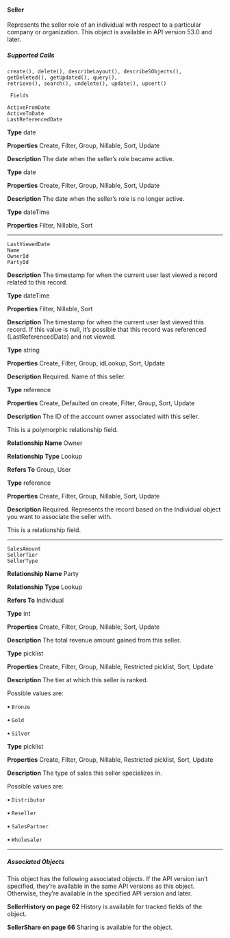 #### Seller

Represents the seller role of an individual with respect to a particular company or organization. This object is available in API version
53.0 and later.

##### Supported Calls
```
create(), delete(), describeLayout(), describeSObjects(), getDeleted(), getUpdated(), query(),
retrieve(), search(), undelete(), update(), upsert()

 Fields

```
```
ActiveFromDate
ActiveToDate
LastReferencedDate

```

**Type**
date

**Properties**
Create, Filter, Group, Nillable, Sort, Update

**Description**
The date when the seller’s role became active.

**Type**
date

**Properties**
Create, Filter, Group, Nillable, Sort, Update

**Description**
The date when the seller’s role is no longer active.

**Type**
dateTime

**Properties**
Filter, Nillable, Sort


-----

```
LastViewedDate
Name
OwnerId
PartyId

```

**Description**
The timestamp for when the current user last viewed a record related to this record.

**Type**
dateTime

**Properties**
Filter, Nillable, Sort

**Description**
The timestamp for when the current user last viewed this record. If this value is null, it’s
possible that this record was referenced (LastReferencedDate) and not viewed.

**Type**
string

**Properties**
Create, Filter, Group, idLookup, Sort, Update

**Description**
Required. Name of this seller.

**Type**
reference

**Properties**
Create, Defaulted on create, Filter, Group, Sort, Update

**Description**
The ID of the account owner associated with this seller.

This is a polymorphic relationship field.

**Relationship Name**
Owner

**Relationship Type**
Lookup

**Refers To**
Group, User

**Type**
reference

**Properties**
Create, Filter, Group, Nillable, Sort, Update

**Description**
Required. Represents the record based on the Individual object you want to associate the
seller with.

This is a relationship field.


-----

```
SalesAmount
SellerTier
SellerType

```

**Relationship Name**
Party

**Relationship Type**
Lookup

**Refers To**
Individual

**Type**
int

**Properties**
Create, Filter, Group, Nillable, Sort, Update

**Description**
The total revenue amount gained from this seller.

**Type**
picklist

**Properties**
Create, Filter, Group, Nillable, Restricted picklist, Sort, Update

**Description**
The tier at which this seller is ranked.

Possible values are:

**•** `Bronze`

**•** `Gold`

**•** `Silver`

**Type**
picklist

**Properties**
Create, Filter, Group, Nillable, Restricted picklist, Sort, Update

**Description**
The type of sales this seller specializes in.

Possible values are:

**•** `Distributor`

**•** `Reseller`

**•** `SalesPartner`

**•** `Wholesaler`


-----

##### Associated Objects

This object has the following associated objects. If the API version isn’t specified, they’re available in the same API versions as this object.
Otherwise, they’re available in the specified API version and later.

**SellerHistory on page 62**
History is available for tracked fields of the object.

**SellerShare on page 66**
Sharing is available for the object.
